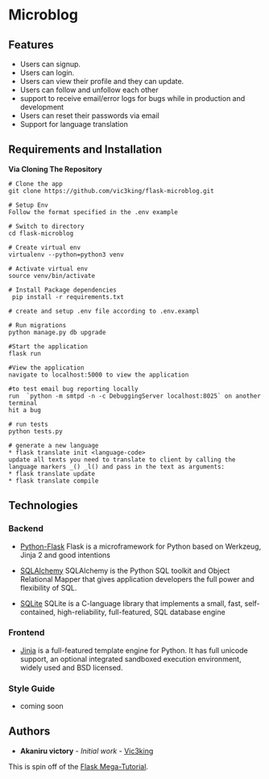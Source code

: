 # Microblog

## Features
* Users can signup.
* Users can login.
* Users can view their profile and they can update.
* Users can follow and unfollow each other
* support to receive email/error logs for bugs while in production and development
* Users can reset their passwords via email
* Support for language translation

## Requirements and Installation
**Via Cloning The Repository**
```
# Clone the app
git clone https://github.com/vic3king/flask-microblog.git

# Setup Env
Follow the format specified in the .env example

# Switch to directory
cd flask-microblog

# Create virtual env
virtualenv --python=python3 venv

# Activate virtual env
source venv/bin/activate

# Install Package dependencies
 pip install -r requirements.txt

# create and setup .env file according to .env.exampl

# Run migrations
python manage.py db upgrade 

#Start the application
flask run

#View the application
navigate to localhost:5000 to view the application

#to test email bug reporting locally
run  `python -m smtpd -n -c DebuggingServer localhost:8025` on another terminal
hit a bug

# run tests 
python tests.py

# generate a new language 
* flask translate init <language-code>
update all texts you need to translate to client by calling the language markers _() _l() and pass in the text as arguments:
* flask translate update
* flask translate compile
```

## Technologies 

### Backend

* [Python-Flask](http://flask.pocoo.org/) Flask is a microframework for Python based on Werkzeug, Jinja 2 and good intentions

* [SQLAlchemy](https://www.sqlalchemy.org/) SQLAlchemy is the Python SQL toolkit and Object Relational Mapper that gives application developers the full power and flexibility of SQL.

* [SQLite](https://www.sqlite.org/index.html) SQLite is a C-language library that implements a small, fast, self-contained, high-reliability, full-featured, SQL database engine

### Frontend
* [Jinja](https://palletsprojects.com/p/jinja/) is a full-featured template engine for Python. It has full unicode support, an optional integrated sandboxed execution environment, widely used and BSD licensed.

### Style Guide
* coming soon


## Authors

* **Akaniru victory** - *Initial work* - [Vic3king](https://github.com/vic3king) 

This is spin off of the [Flask Mega-Tutorial](https://blog.miguelgrinberg.com/post/the-flask-mega-tutorial-part-i-hello-world).